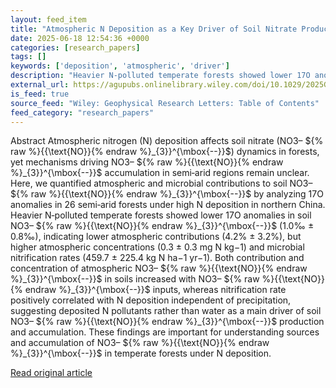 ```yaml
---
layout: feed_item
title: "Atmospheric N Deposition as a Key Driver of Soil Nitrate Production and Accumulation in Temperate Forests Under Semi‐Arid Climate"
date: 2025-06-18 12:54:36 +0000
categories: [research_papers]
tags: []
keywords: ['deposition', 'atmospheric', 'driver']
description: "Heavier N‐polluted temperate forests showed lower 17O anomalies in soil NO3– ${{\text{NO}}_{3}}^{\mbox{--}}$ (1"
external_url: https://agupubs.onlinelibrary.wiley.com/doi/10.1029/2025GL117029?af=R
is_feed: true
source_feed: "Wiley: Geophysical Research Letters: Table of Contents"
feed_category: "research_papers"
---
```


Abstract Atmospheric nitrogen (N) deposition affects soil nitrate (NO3– ${% raw %}{{\text{NO}}{% endraw %}_{3}}^{\mbox{--}}$) dynamics in forests, yet mechanisms driving NO3– ${% raw %}{{\text{NO}}{% endraw %}_{3}}^{\mbox{--}}$ accumulation in semi‐arid regions remain unclear. Here, we quantified atmospheric and microbial contributions to soil NO3– ${% raw %}{{\text{NO}}{% endraw %}_{3}}^{\mbox{--}}$ by analyzing 17O anomalies in 26 semi‐arid forests under high N deposition in northern China. Heavier N‐polluted temperate forests showed lower 17O anomalies in soil NO3– ${% raw %}{{\text{NO}}{% endraw %}_{3}}^{\mbox{--}}$ (1.0‰ ± 0.8‰), indicating lower atmospheric contributions (4.2% ± 3.2%), but higher atmospheric concentrations (0.3 ± 0.3 mg N kg−1) and microbial nitrification rates (459.7 ± 225.4 kg N ha−1 yr−1). Both contribution and concentration of atmospheric NO3– ${% raw %}{{\text{NO}}{% endraw %}_{3}}^{\mbox{--}}$ in soils increased with NO3– ${% raw %}{{\text{NO}}{% endraw %}_{3}}^{\mbox{--}}$ inputs, whereas nitrification rate positively correlated with N deposition independent of precipitation, suggesting deposited N pollutants rather than water as a main driver of soil NO3– ${% raw %}{{\text{NO}}{% endraw %}_{3}}^{\mbox{--}}$ production and accumulation. These findings are important for understanding sources and accumulation of NO3– ${% raw %}{{\text{NO}}{% endraw %}_{3}}^{\mbox{--}}$ in temperate forests under N deposition.

[Read original article](https://agupubs.onlinelibrary.wiley.com/doi/10.1029/2025GL117029?af=R)
